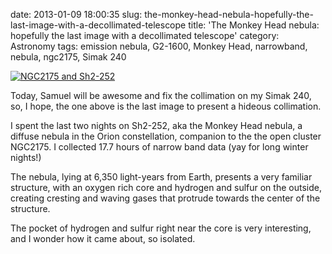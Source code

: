 date: 2013-01-09 18:00:35
slug: the-monkey-head-nebula-hopefully-the-last-image-with-a-decollimated-telescope
title: 'The Monkey Head nebula: hopefully the last image with a decollimated telescope'
category: Astronomy
tags: emission nebula, G2-1600, Monkey Head, narrowband, nebula, ngc2175, Simak 240

[![][1]][1]

Today, Samuel will be awesome and fix the collimation on my Simak 240, so, I
hope, the one above is the last image to present a hideous collimation.

I spent the last two nights on Sh2-252, aka the Monkey Head nebula, a diffuse
nebula in the Orion constellation, companion to the the open cluster NGC2175. I
collected 17.7 hours of narrow band data (yay for long winter nights!)

The nebula, lying at 6,350 light-years from Earth, presents a very familiar
structure, with an oxygen rich core and hydrogen and sulfur on the outside,
creating cresting and waving gases that protrude towards the center of the
structure.

The pocket of hydrogen and sulfur right near the core is very interesting, and
I wonder how it came about, so isolated.

[1]: |filename|/images/2013_monkey_head.jpg "NGC2175 and Sh2-252"
